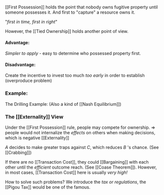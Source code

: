 [[First Possession]] holds the point that nobody owns fugitive property until someone possesses it. And first to "capture" a resource owns it.

"*first in time, first in right*"

However, the [[Tied Ownership]] holds another point of view.

#### Advantage: 

*Simpler to apply* - easy to determine who possessed property first. 

#### Disadvantage:

Create the incentive to invest too much *too early* in order to establish (overproduce problem)

### Example:

The Drilling Example: (Also a kind of [[Nash Equilibrium]])

### The [[Externality]] View

Under the [[First Possession]] rule, people may compete for ownership. => people would not internalize the *effects* on others when making decisions, which is negative [[Externality]]

$A$ decides to make greater traps against $C$, which reduces $B$ 's chance. (See [[Crabbing]])

If there are no [[Transaction Cost]], they could [[Bargaining]] with  each other until the *efficient* outcome reach. (See [[Coase Theorem]]). However, in most cases, [[Transaction Cost]] here is usually *very high!*

How to solve such problems? We introduce the *tax or regulations*, the [[Pigou Tax]] would be one of the famous.



